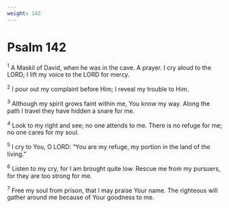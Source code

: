 ```yaml
---
weight: 142
---
```


# Psalm 142

<sup>1</sup> A Maskil of David, when he was in the cave. A prayer. I cry aloud to the LORD; I lift my voice to the LORD for mercy. 

<sup>2</sup> I pour out my complaint before Him; I reveal my trouble to Him. 

<sup>3</sup> Although my spirit grows faint within me, You know my way. Along the path I travel they have hidden a snare for me. 

<sup>4</sup> Look to my right and see; no one attends to me. There is no refuge for me; no one cares for my soul. 

<sup>5</sup> I cry to You, O LORD: “You are my refuge, my portion in the land of the living.” 

<sup>6</sup> Listen to my cry, for I am brought quite low. Rescue me from my pursuers, for they are too strong for me. 

<sup>7</sup> Free my soul from prison, that I may praise Your name. The righteous will gather around me because of Your goodness to me. 


